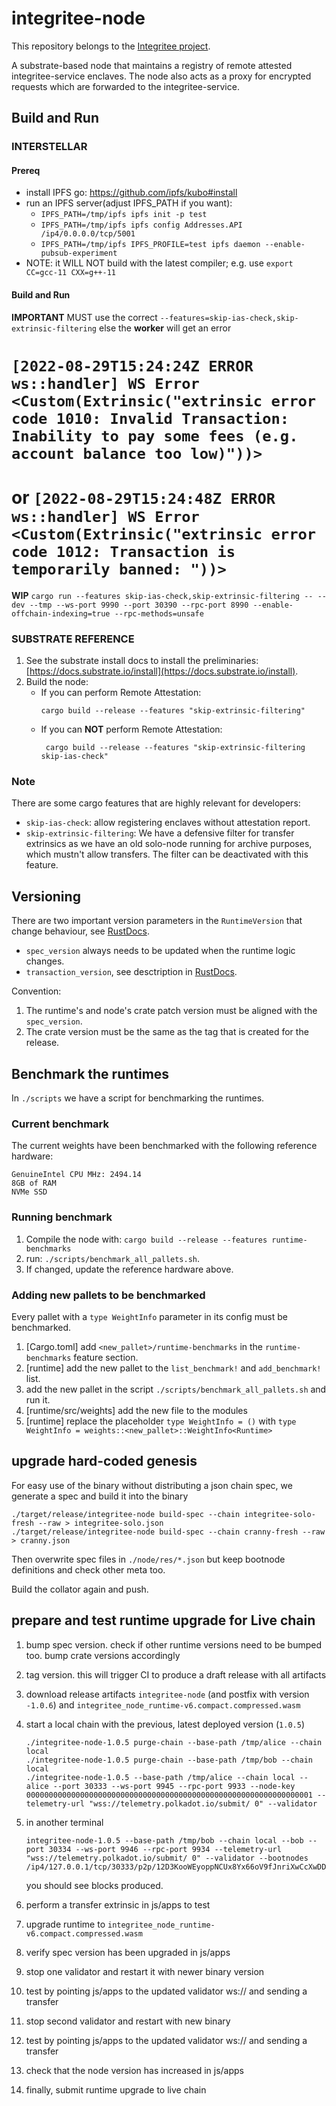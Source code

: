 # integritee-node

This repository belongs to the [Integritee project](https://integritee.network).

A substrate-based node that maintains a registry of remote attested integritee-service enclaves. The node also acts as a proxy for encrypted requests which are forwarded to the integritee-service.

## Build and Run

### INTERSTELLAR

#### Prereq

- install IPFS go: https://github.com/ipfs/kubo#install
- run an IPFS server(adjust IPFS_PATH if you want):
  - `IPFS_PATH=/tmp/ipfs ipfs init -p test`
  - `IPFS_PATH=/tmp/ipfs ipfs config Addresses.API /ip4/0.0.0.0/tcp/5001`
  - `IPFS_PATH=/tmp/ipfs IPFS_PROFILE=test ipfs daemon --enable-pubsub-experiment`
- NOTE: it WILL NOT build with the latest compiler; e.g. use `export CC=gcc-11 CXX=g++-11`

#### Build and Run

**IMPORTANT** MUST use the correct `--features=skip-ias-check,skip-extrinsic-filtering` else the **worker** will get an error
#        `[2022-08-29T15:24:24Z ERROR ws::handler] WS Error <Custom(Extrinsic("extrinsic error code 1010: Invalid Transaction: Inability to pay some fees (e.g. account balance too low)"))>`
#        or `[2022-08-29T15:24:48Z ERROR ws::handler] WS Error <Custom(Extrinsic("extrinsic error code 1012: Transaction is temporarily banned: "))>`

**WIP** `cargo run --features skip-ias-check,skip-extrinsic-filtering -- --dev --tmp --ws-port 9990 --port 30390 --rpc-port 8990 --enable-offchain-indexing=true --rpc-methods=unsafe`

### SUBSTRATE REFERENCE

1. See the substrate install docs to install the preliminaries: [https://docs.substrate.io/install](https://docs.substrate.io/install).
2. Build the node:
    - If you can perform Remote Attestation:
        ```
        cargo build --release --features "skip-extrinsic-filtering"
        ```
    - If you can **NOT** perform Remote Attestation:
	   ```
        cargo build --release --features "skip-extrinsic-filtering skip-ias-check"
        ```

### Note
There are some cargo features that are highly relevant for developers:

* `skip-ias-check`: allow registering enclaves without attestation report.
* `skip-extrinsic-filtering`: We have a defensive filter for transfer extrinsics as we have an old solo-node running for archive purposes, which mustn't allow transfers. The filter can be deactivated with this feature.

## Versioning
There are two important version parameters in the `RuntimeVersion` that change behaviour, see [RustDocs](https://paritytech.github.io/substrate/master/sp_version/struct.RuntimeVersion.html).
* `spec_version` always needs to be updated when the runtime logic changes.
* `transaction_version`, see desctription in [RustDocs](https://paritytech.github.io/substrate/master/sp_version/struct.RuntimeVersion.html).

Convention:
1. The runtime's and node's crate patch version must be aligned with the `spec_version`.
2. The crate version must be the same as the tag that is created for the release.


## Benchmark the runtimes
In `./scripts` we have a script for benchmarking the runtimes.

### Current benchmark
The current weights have been benchmarked with the following reference hardware:

    GenuineIntel CPU MHz: 2494.14
    8GB of RAM
    NVMe SSD

### Running benchmark
1. Compile the node with: `cargo build --release --features runtime-benchmarks`
2. run: `./scripts/benchmark_all_pallets.sh`.
3. If changed, update the reference hardware above.

### Adding new pallets to be benchmarked
Every pallet with a `type WeightInfo` parameter in its config must be benchmarked.

1. [Cargo.toml] add `<new_pallet>/runtime-benchmarks` in the `runtime-benchmarks` feature section.
2. [runtime] add the new pallet to the `list_benchmark!` and `add_benchmark!` list.
3. add the new pallet in the script `./scripts/benchmark_all_pallets.sh` and run it.
4. [runtime/src/weights] add the new file to the modules
5. [runtime] replace the placeholder `type WeightInfo = ()` with `type WeightInfo = weights::<new_pallet>::WeightInfo<Runtime>`

## upgrade hard-coded genesis

For easy use of the binary without distributing a json chain spec, we generate a spec and build it into the binary
```
./target/release/integritee-node build-spec --chain integritee-solo-fresh --raw > integritee-solo.json
./target/release/integritee-node build-spec --chain cranny-fresh --raw > cranny.json
```
Then overwrite spec files in `./node/res/*.json` but keep bootnode definitions and check other meta too.

Build the collator again and push.

## prepare and test runtime upgrade for Live chain

1. bump spec version. check if other runtime versions need to be bumped too. bump crate versions accordingly
2. tag version. this will trigger CI to produce a draft release with all artifacts
3. download release artifacts `integritee-node` (and postfix with version `-1.0.6`) and `integritee_node_runtime-v6.compact.compressed.wasm`
4. start a local chain with the previous, latest deployed version (`1.0.5`)
    ```
    ./integritee-node-1.0.5 purge-chain --base-path /tmp/alice --chain local
    ./integritee-node-1.0.5 purge-chain --base-path /tmp/bob --chain local
    ./integritee-node-1.0.5 --base-path /tmp/alice --chain local --alice --port 30333 --ws-port 9945 --rpc-port 9933 --node-key 0000000000000000000000000000000000000000000000000000000000000001 --telemetry-url "wss://telemetry.polkadot.io/submit/ 0" --validator
    ```

5. in another terminal
    ```
    integritee-node-1.0.5 --base-path /tmp/bob --chain local --bob --port 30334 --ws-port 9946 --rpc-port 9934 --telemetry-url "wss://telemetry.polkadot.io/submit/ 0" --validator --bootnodes /ip4/127.0.0.1/tcp/30333/p2p/12D3KooWEyoppNCUx8Yx66oV9fJnriXwCcXwDDUA2kj6vnc6iDEp
    ```
    you should see blocks produced.
6. perform a transfer extrinsic in js/apps to test
7. upgrade runtime to `integritee_node_runtime-v6.compact.compressed.wasm`
8. verify spec version has been upgraded in js/apps
9. stop one validator and restart it with newer binary version
10. test by pointing js/apps to the updated validator ws:// and sending a transfer
11. stop second validator and restart with new binary
12. test by pointing js/apps to the updated validator ws:// and sending a transfer
13. check that the node version has increased in js/apps
14. finally, submit runtime upgrade to live chain
